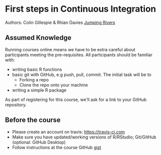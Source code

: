 # First steps in Continuous Integration

Authors: Colin Gillespie & Rhian Davies [Jumping Rivers](https://www.jumpingrivers.com)

## Assumed Knowledge

Running courses online means we have to be extra careful about participants
meeting the pre-requisites. All participants should be familiar with:
  
  - writing basic R functions
  - basic git with GitHub, e.g push, pull, commit. The initial task will be to
    - Forking a repo
    - Clone the repo onto your machine
  - writing a simple R package

As part of registering for this course, we'll ask for a link to your GitHub repository.

## Before the course

  - Please create an account on travis: https://travis-ci.com
  - Make sure you have updated/working versions of R/RStudio; Git/GitHub (optional: GitHub   Desktop)
  - Follow instructions at the course GitHub [gist](https://gist.github.com/csgillespie/447e4ebed711199a320c97a65f71da84)
